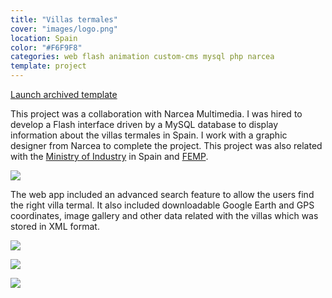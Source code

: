 ```yaml
---
title: "Villas termales"
cover: "images/logo.png"
location: Spain
color: "#F6F9F8"
categories: web flash animation custom-cms mysql php narcea
template: project
---
```


<p class="align-center">
<a class="btn external" role="button" href="http://work.joanmira.com/webs/villastermales/" target="_blank">Launch archived template</a>
</p>

This project was a collaboration with Narcea Multimedia. I was hired to develop a Flash interface driven by a MySQL database to display information about the villas termales in Spain. I work with a graphic designer from Narcea to complete the project. This project was also related with the [Ministry of Industry](http://www.minetur.gob.es/) in Spain and [FEMP](http://www.femp.es/).

![](/work/villas-termales/images/1.png)

The web app included an advanced search feature to allow the users find the right villa termal. It also included downloadable Google Earth and GPS coordinates, image gallery and other data related with the villas which was stored in XML format.

![](/work/villas-termales/images/2.jpg)

![](/work/villas-termales/images/3.jpg)

![](/work/villas-termales/images/4.jpg)
